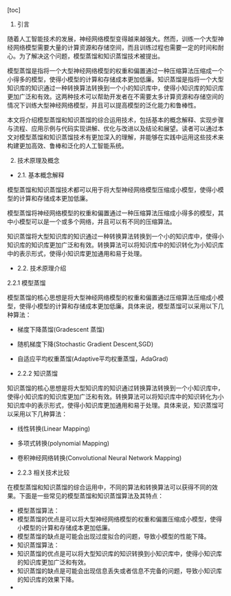 
[toc]                    
                
                
1. 引言

随着人工智能技术的发展，神经网络模型变得越来越强大。然而，训练一个大型神经网络模型需要大量的计算资源和存储空间，而且训练过程也需要一定的时间和耐心。为了解决这个问题，模型蒸馏和知识蒸馏技术被提出。

模型蒸馏是指将一个大型神经网络模型的权重和偏置通过一种压缩算法压缩成一个小得多的模型，使得小模型的计算和存储成本更加低廉。知识蒸馏是指将一个大型知识库的知识通过一种转换算法转换到一个小的知识库中，使得小知识库的知识库更加广泛和有效。这两种技术可以帮助开发者在不需要太多计算资源和存储空间的情况下训练大型神经网络模型，并且可以提高模型的泛化能力和鲁棒性。

本文将介绍模型蒸馏和知识蒸馏的综合运用技术，包括基本的概念解释、实现步骤与流程、应用示例与代码实现讲解、优化与改进以及结论和展望。读者可以通过本文对模型蒸馏和知识蒸馏技术有更加深入的理解，并能够在实践中运用这些技术来构建更加高效、鲁棒和泛化的人工智能系统。

2. 技术原理及概念

- 2.1. 基本概念解释

模型蒸馏和知识蒸馏技术都可以用于将大型神经网络模型压缩成小模型，使得小模型的计算和存储成本更加低廉。

模型蒸馏将神经网络模型的权重和偏置通过一种压缩算法压缩成小得多的模型，其中小模型可以是一个或多个网络，并且可以有不同的压缩算法。

知识蒸馏将大型知识库的知识通过一种转换算法转换到一个小的知识库中，使得小知识库的知识库更加广泛和有效。转换算法可以将知识库中的知识转化为小知识库中的表示形式，使得小知识库更加通用和易于处理。

- 2.2. 技术原理介绍

2.2.1 模型蒸馏

模型蒸馏的核心思想是将大型神经网络模型的权重和偏置通过压缩算法压缩成小模型，使得小模型的计算和存储成本更加低廉。具体来说，模型蒸馏可以采用以下几种算法：

- 梯度下降蒸馏(Gradescent 蒸馏)
- 随机梯度下降(Stochastic Gradient Descent,SGD)
- 自适应平均权重蒸馏(Adaptive平均权重蒸馏，AdaGrad)

- 2.2.2 知识蒸馏

知识蒸馏的核心思想是将大型知识库的知识通过转换算法转换到一个小知识库中，使得小知识库的知识库更加广泛和有效。转换算法可以将知识库中的知识转化为小知识库中的表示形式，使得小知识库更加通用和易于处理。具体来说，知识蒸馏可以采用以下几种算法：

- 线性转换(Linear Mapping)
- 多项式转换(polynomial Mapping)
- 卷积神经网络转换(Convolutional Neural Network Mapping)

- 2.2.3 相关技术比较

在模型蒸馏和知识蒸馏的综合运用中，不同的算法和转换算法可以获得不同的效果。下面是一些常见的模型蒸馏和知识蒸馏算法及其特点：

- 模型蒸馏算法：
- 模型蒸馏的优点是可以将大型神经网络模型的权重和偏置压缩成小模型，使得小模型的计算和存储成本更加低廉。
- 模型蒸馏的缺点是可能会出现过度拟合的问题，导致小模型的性能下降。
- 知识蒸馏算法：
- 知识蒸馏的优点是可以将大型知识库的知识转换到小知识库中，使得小知识库的知识库更加广泛和有效。
- 知识蒸馏的缺点是可能会出现信息丢失或者信息不完备的问题，导致小知识库的知识库的效果下降。
-

